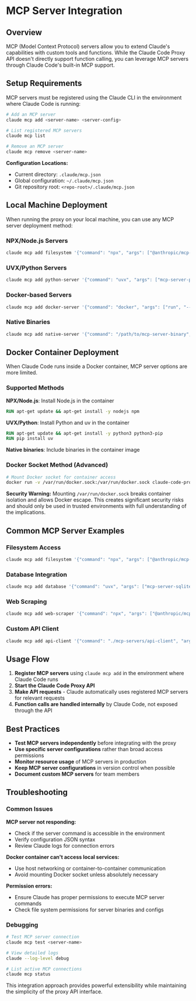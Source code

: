 # MCP Server Integration

## Overview

MCP (Model Context Protocol) servers allow you to extend Claude's capabilities with custom tools and functions. While the Claude Code Proxy API doesn't directly support function calling, you can leverage MCP servers through Claude Code's built-in MCP support.

## Setup Requirements

MCP servers must be registered using the Claude CLI in the environment where Claude Code is running:

```bash
# Add an MCP server
claude mcp add <server-name> <server-config>

# List registered MCP servers
claude mcp list

# Remove an MCP server
claude mcp remove <server-name>
```

**Configuration Locations:**
- Current directory: `.claude/mcp.json`
- Global configuration: `~/.claude/mcp.json`
- Git repository root: `<repo-root>/.claude/mcp.json`

## Local Machine Deployment

When running the proxy on your local machine, you can use any MCP server deployment method:

### NPX/Node.js Servers
```bash
claude mcp add filesystem '{"command": "npx", "args": ["@anthropic/mcp-server-filesystem", "/path/to/directory"]}'
```

### UVX/Python Servers
```bash
claude mcp add python-server '{"command": "uvx", "args": ["mcp-server-package", "--config", "config.json"]}'
```

### Docker-based Servers
```bash
claude mcp add docker-server '{"command": "docker", "args": ["run", "--rm", "-i", "your-mcp-server-image"]}'
```

### Native Binaries
```bash
claude mcp add native-server '{"command": "/path/to/mcp-server-binary", "args": ["--config", "config.json"]}'
```

## Docker Container Deployment

When Claude Code runs inside a Docker container, MCP server options are more limited.

### Supported Methods

**NPX/Node.js**: Install Node.js in the container
```dockerfile
RUN apt-get update && apt-get install -y nodejs npm
```

**UVX/Python**: Install Python and uv in the container
```dockerfile
RUN apt-get update && apt-get install -y python3 python3-pip
RUN pip install uv
```

**Native binaries**: Include binaries in the container image

### Docker Socket Method (Advanced)

```bash
# Mount Docker socket for container access
docker run -v /var/run/docker.sock:/var/run/docker.sock claude-code-proxy
```

**Security Warning:** Mounting `/var/run/docker.sock` breaks container isolation and allows Docker escape. This creates significant security risks and should only be used in trusted environments with full understanding of the implications.

## Common MCP Server Examples

### Filesystem Access
```bash
claude mcp add filesystem '{"command": "npx", "args": ["@anthropic/mcp-server-filesystem", "/workspace"]}'
```

### Database Integration
```bash
claude mcp add database '{"command": "uvx", "args": ["mcp-server-sqlite", "--db-path", "/data/app.db"]}'
```

### Web Scraping
```bash
claude mcp add web-scraper '{"command": "npx", "args": ["@anthropic/mcp-server-puppeteer"]}'
```

### Custom API Client
```bash
claude mcp add api-client '{"command": "./mcp-servers/api-client", "args": ["--config", "api-config.json"]}'
```

## Usage Flow

1. **Register MCP servers** using `claude mcp add` in the environment where Claude Code runs
2. **Start the Claude Code Proxy API**
3. **Make API requests** - Claude automatically uses registered MCP servers for relevant requests
4. **Function calls are handled internally** by Claude Code, not exposed through the API

## Best Practices

- **Test MCP servers independently** before integrating with the proxy
- **Use specific server configurations** rather than broad access permissions
- **Monitor resource usage** of MCP servers in production
- **Keep MCP server configurations** in version control when possible
- **Document custom MCP servers** for team members

## Troubleshooting

### Common Issues

**MCP server not responding:**
- Check if the server command is accessible in the environment
- Verify configuration JSON syntax
- Review Claude logs for connection errors

**Docker container can't access local services:**
- Use host networking or container-to-container communication
- Avoid mounting Docker socket unless absolutely necessary

**Permission errors:**
- Ensure Claude has proper permissions to execute MCP server commands
- Check file system permissions for server binaries and configs

### Debugging

```bash
# Test MCP server connection
claude mcp test <server-name>

# View detailed logs
claude --log-level debug

# List active MCP connections
claude mcp status
```

This integration approach provides powerful extensibility while maintaining the simplicity of the proxy API interface.